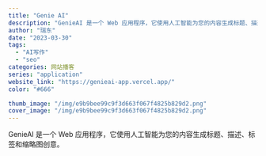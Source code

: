 ```yaml
---
title: "Genie AI"
description: "GenieAI 是一个 Web 应用程序，它使用人工智能为您的内容生成标题、描述、标签和缩略图创意。 "
author: "瑞东"
date: "2023-03-30"
tags:
  - "AI写作"
  - "seo"
categories: 网站播客
series: "application"
website_link: "https://genieai-app.vercel.app/"
color: "#666"

thumb_image: "/img/e9b9bee99c9f3d663f067f4825b829d2.png"
cover_image: "/img/e9b9bee99c9f3d663f067f4825b829d2.png"
---
```


GenieAI 是一个 Web 应用程序，它使用人工智能为您的内容生成标题、描述、标签和缩略图创意。 